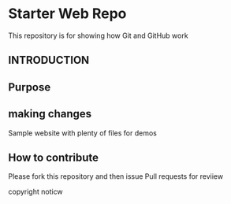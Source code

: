 # Starter Web Repo

This repository is for showing how Git and GitHub work

## INTRODUCTION

## Purpose

## making changes

Sample website with plenty of files for demos
## How to contribute
Please fork this repository and then issue Pull requests for reviiew

copyright noticw